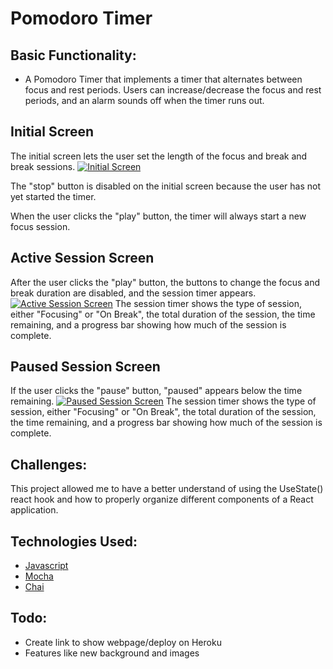  
# Pomodoro Timer


## Basic Functionality:

-   A Pomodoro Timer that implements a timer that alternates between focus and rest periods. Users can increase/decrease the focus and rest periods, and an alarm sounds off when the timer runs out. 

## Initial Screen

The initial screen lets the user set the length of the focus and break and break sessions.  [![Initial Screen](https://camo.githubusercontent.com/6722717f96e1babc291029b9b397f53598738db3de1414dea6093079d9583c59/68747470733a2f2f7265732e636c6f7564696e6172792e636f6d2f7374726976652f696d6167652f75706c6f61642f775f313030302c685f313030302c635f6c696d69742f30366464633662623066366235616464396462343431343437303030653539632d6f2d696e697469616c2d73637265656e2e706e67)](https://camo.githubusercontent.com/6722717f96e1babc291029b9b397f53598738db3de1414dea6093079d9583c59/68747470733a2f2f7265732e636c6f7564696e6172792e636f6d2f7374726976652f696d6167652f75706c6f61642f775f313030302c685f313030302c635f6c696d69742f30366464633662623066366235616464396462343431343437303030653539632d6f2d696e697469616c2d73637265656e2e706e67)

The "stop" button is disabled on the initial screen because the user has not yet started the timer.

When the user clicks the "play" button, the timer will always start a new focus session.

## [](https://github.com/nicpagan/Project_Pomodoro_Timer_Qualified_1#active-session-screen)Active Session Screen

After the user clicks the "play" button, the buttons to change the focus and break duration are disabled, and the session timer appears.  [![Active Session Screen](https://camo.githubusercontent.com/24559eabd80c9c107516aae26e81ebe5c3f2625ca2155c81cbff88b28e8ae887/68747470733a2f2f7265732e636c6f7564696e6172792e636f6d2f7374726976652f696d6167652f75706c6f61642f775f313030302c685f313030302c635f6c696d69742f35313762636561653335613561636636336662336432306362303437333363662d726f2d6163746976652d736573736f6e2e706e67)](https://camo.githubusercontent.com/24559eabd80c9c107516aae26e81ebe5c3f2625ca2155c81cbff88b28e8ae887/68747470733a2f2f7265732e636c6f7564696e6172792e636f6d2f7374726976652f696d6167652f75706c6f61642f775f313030302c685f313030302c635f6c696d69742f35313762636561653335613561636636336662336432306362303437333363662d726f2d6163746976652d736573736f6e2e706e67)  The session timer shows the type of session, either "Focusing" or "On Break", the total duration of the session, the time remaining, and a progress bar showing how much of the session is complete.

## [](https://github.com/nicpagan/Project_Pomodoro_Timer_Qualified_1#paused-session-screen)Paused Session Screen

If the user clicks the "pause" button, "paused" appears below the time remaining.  [![Paused Session Screen](https://camo.githubusercontent.com/cd9982a9f5dfb4f26aeeab8623c3e1255088703b19e2436abd122629ff496998/68747470733a2f2f7265732e636c6f7564696e6172792e636f6d2f7374726976652f696d6167652f75706c6f61642f775f313030302c685f313030302c635f6c696d69742f65313739653730373531323438366131313066626462313535613738393762342d6f2d7061757365642d73657373696f6e2e706e67)](https://camo.githubusercontent.com/cd9982a9f5dfb4f26aeeab8623c3e1255088703b19e2436abd122629ff496998/68747470733a2f2f7265732e636c6f7564696e6172792e636f6d2f7374726976652f696d6167652f75706c6f61642f775f313030302c685f313030302c635f6c696d69742f65313739653730373531323438366131313066626462313535613738393762342d6f2d7061757365642d73657373696f6e2e706e67)  The session timer shows the type of session, either "Focusing" or "On Break", the total duration of the session, the time remaining, and a progress bar showing how much of the session is complete.

## Challenges:

This project allowed me to have a better understand of using the UseState() react hook and how to properly organize different components of a React application. 


## Technologies Used:

-   [Javascript](https://developer.mozilla.org/en-US/docs/Web/JavaScript)
-   [Mocha](https://https://mochajs.org/)
-   [Chai](https://https://www.chaijs.com/)

## Todo:
-    Create link to show webpage/deploy on Heroku
-   Features like new background and images
